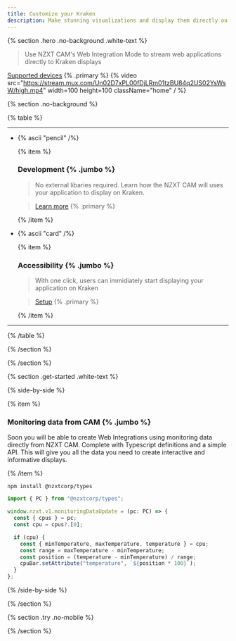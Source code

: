 ```yaml
---
title: Customize your Kraken
description: Make stunning visualizations and display them directly on your Kraken
---
```


{% section .hero .no-background .white-text %}

> Use NZXT CAM's Web Integration Mode to stream web applications directly to Kraken displays

[Supported devices](/docs/faq#supported-devices) {% .primary %}
{% video src="https://stream.mux.com/Un02D7xPL00fDjLRm01tzBU84q2US02YsWsW/high.mp4" width=100 height=100 className="home" / %}

{% section .no-background %}

{% table %}

---

- {% ascii "pencil" /%}

  {% item %}

  ### Development {% .jumbo %}

  > No external libaries required. Learn how the NZXT CAM will uses your application to display on Kraken.

  > [Learn more](/docs/browsers) {% .primary %}

  {% /item %}

- {% ascii "card" /%}

  {% item %}

  ### Accessibility {% .jumbo %}

  > With one click, users can immidiately start displaying your application on Kraken

  > [Setup](/docs/installation) {% .primary %}

  {% /item %}

---

{% /table %}

{% /section %}

{% /section %}

{% section .get-started .white-text %}

{% side-by-side %}

{% item %}

### Monitoring data from CAM {% .jumbo %}

Soon you will be able to create Web Integrations using monitoring data directly from NZXT CAM. Complete with Typescript definitions and a simple API. This will give you all the data you need to create interactive and informative displays.

{% /item %}

```shell
npm install @nzxtcorp/types
```

```js
import { PC } from "@nzxtcorp/types";

window.nzxt.v1.monitoringDataUpdate = (pc: PC) => {
  const { cpus } = pc;
  const cpu = cpus?.[0];

  if (cpu) {
    const { minTemperature, maxTemperature, temperature } = cpu;
    const range = maxTemperature - minTemperature;
    const position = (temperature - minTemperature) / range;
    cpuBar.setAttribute("temperature", `${position * 100}`);
  }
};
```

{% /side-by-side %}

{% /section %}

{% section .try .no-mobile %}

{% /section %}
